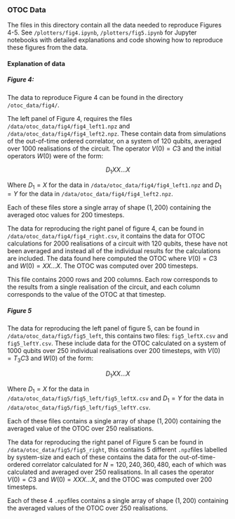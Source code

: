 ### OTOC Data
The files in this directory contain all the data needed to reproduce Figures 4-5. See `/plotters/fig4.ipynb`, `/plotters/fig5.ipynb` for Jupyter notebooks with detailed explanations and code showing how to reproduce these figures from the data.

#### Explanation of data

##### Figure 4:
The data to reproduce Figure 4 can be found in the directory `/otoc_data/fig4/`.

The left panel of Figure 4, requires the files `/data/otoc_data/fig4/fig4_left1.npz` and `/data/otoc_data/fig4/fig4_left2.npz`. These contain data from simulations of the out-of-time ordered correlator, on a system of $120$ qubits, averaged over $1000$ realisations of the circuit. The operator $V(0) = C3$ and the initial operators $W(0)$ were of the form:

 $$
D_1 XX...X
 $$

 Where $D_1 = X$ for the data in `/data/otoc_data/fig4/fig4_left1.npz` and $D_1 = Y$ for the data in `/data/otoc_data/fig4/fig4_left2.npz`.

 Each of these files store a single array of shape $(1, 200)$ containing the averaged otoc values for $200$ timesteps.

The data for reproducing the right panel of figure 4, can be found in `/data/otoc_data/fig4/fig4_right.csv`, it contains the data for OTOC calculations for $2000$ realisations of a circuit with $120$ qubits, these have not been averaged and instead all of the individual results for the calculations are included. The data found here computed the OTOC where $V(0) = C3$ and $W(0) = XX...X$. The OTOC was computed over $200$ timesteps.

This file contains $2000$ rows and $200$ columns. Each row corresponds to the results from a single realisation of the circuit, and each column corresponds to the value of the OTOC at that timestep.

##### Figure 5
The data for reproducing the left panel of figure 5, can be found in `/data/otoc_data/fig5/fig5_left`, this contains two files: `fig5_leftX.csv` and `fig5_leftY.csv`. These include data for the OTOC calculated on a system of $1000$ qubits over $250$ individual realisations over $200$ timesteps, with $V(0) = T_3 C3$ and $W(0)$ of the form:


 $$
D_1 XX...X
 $$

 Where $D_1 = X$ for the data in `/data/otoc_data/fig5/fig5_left/fig5_leftX.csv` and $D_1 = Y$ for the data in `/data/otoc_data/fig5/fig5_left/fig5_leftY.csv`.

 Each of these files contains a single array of shape $(1, 200)$ containing the averaged value of the OTOC over $250$ realisations.

 The data for reproducing the right panel of Figure 5 can be found in `/data/otoc_data/fig5/fig5_right`, this contains 5 different `.npz`files labelled by system-size and each of these contains the data for the out-of-time-ordered correlator calculated for $N = 120, 240, 360, 480$, each of which was calculated and averaged over $250$ realisations. In all cases the operator $V(0) = C3$ and $W(0) = XXX...X$, and the OTOC was computed over $200$ timesteps.

 Each of these $4$ `.npz`files contains a single array of shape $(1, 200)$ containing the averaged values of the OTOC over $250$ realisations.
